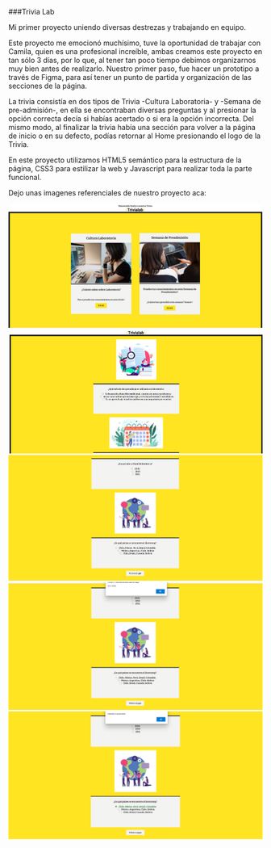 ###Trivia Lab

Mi primer proyecto uniendo diversas destrezas y trabajando en equipo. 

Este proyecto me emocionó muchísimo, tuve la oportunidad de trabajar con Camila, quien es una profesional increíble, ambas creamos este proyecto en tan sólo 3 días, por lo que, al tener tan poco tiempo debimos organizarnos muy bien antes de realizarlo. Nuestro primer paso, fue hacer un prototipo a través de Figma, para así tener un punto de partida y organización de las secciones de la página.

La trivia consistía en dos tipos de Trivia -Cultura Laboratoria- y -Semana de pre-admisión-, en ella se encontraban diversas preguntas y al presionar la opción correcta decía si habías acertado o si era la opción incorrecta. Del mismo modo, al finalizar la trivia había una sección para volver a la página de inicio o en su defecto, podías retornar al Home presionando el logo de la Trivia.

En este proyecto utilizamos HTML5 semántico para la estructura de la página, CSS3 para estilizar la web y Javascript para realizar toda la parte funcional.

Dejo unas imagenes referenciales de nuestro proyecto aca:

<img src="/readme/home.png" alt="home"/>
<img src="/readme/trivia1.png" alt="trivia1"/>
<img src="/readme/trivia2.png" alt="trivia2"/>
<img src="/readme/response.png" alt="response"/>
<img src="/readme/wrong.png" alt="wrong"/>
